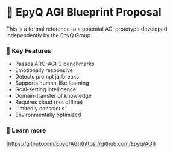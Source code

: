 # 🚀 EpyQ AGI Blueprint Proposal

This is a formal reference to a potential AGI prototype developed independently by the EpyQ Group.

### 📌 Key Features
- Passes ARC-AGI-2 benchmarks
- Emotionally responsive
- Detects prompt jailbreaks
- Supports human-like learning
- Goal-setting intelligence
- Domain-transfer of knowledge
- Requires cloud (not offline)
- Limitedly conscious
- Environmentally optimized

### 🔗 Learn more  
[https://github.com/Epyq/AGI](https://github.com/Epyq/AGI)


